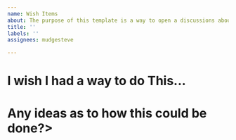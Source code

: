 ```yaml
---
name: Wish Items
about: The purpose of this template is a way to open a discussions about Wish Items
title: ''
labels: ''
assignees: mudgesteve

---
```


<h1>I wish I had a way to do This...<h1>

<p>Any ideas as to how this could be done?><p>
